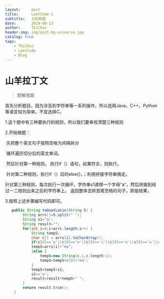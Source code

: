 ```yaml
---
layout:     post
title:      LeetCode-1
subtitle:   力扣刷题
date:       2019-08-13
author:     TkiChus
header-img: img/post-bg-universe.jpg
catalog: true
tags:
    - TkiChus
    - LeetCode
    - Blog
---
```


# 山羊拉丁文

> 题解思路

首先分析题目，因为涉及到字符串等一系列操作，所以选用Java，C++，Python等语言较为简单。不宜选择C。

1.这个题中有三种要执行的规则，所以我们要审视清楚三种规则

2.开始做题：

​     先把整个英文句子按照空格为间隔拆分

​     循环遍历切分后的英文单词。

​     然后针对第一种规则， 执行if（）语句，如果符合，则执行。

​     针对第二种规则，执行if（）后的else{}，；利用拼接字符串搞定。

​     针对第三种规则，每次执行一次循环，字符串s1递增一个字母“a”，然后拼接到经过一二规则出来之后的字符串上。
     返回整体去除首尾空格的句子，即是结果，

3.按照上述步骤编写代码即可。

   

```java
   public String toGoatLatin(String S) {
        String arrs[]=S.split(" ");
	    String s1="a";
	    String result="";
	    for(int i=0;i<arrs.length;i++) {
	    	String tempS;
	    	char c[] = arrs[i].toCharArray();
	    	if(c[0]=='a'||c[0]=='e'||c[0]=='i'||c[0]=='o'||c[0]=='u'||c[0]=='A'||c[0]=='E'||c[0]=='I'||c[0]=='O'||c[0]=='U') {
	    	tempS=arrs[i]+"ma";
	    	}else {
	    		tempS=new String(c,1,c.length-1);
	    		tempS=tempS+c[0]+"ma";
	    	}
	    	tempS=tempS+s1;
	    	s1+='a';
	    	result=result+tempS+" ";
	    }
    	return result.trim();
    }
```





